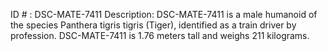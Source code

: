 ID # : DSC-MATE-7411
Description: DSC-MATE-7411 is a male humanoid of the species Panthera tigris tigris (Tiger), identified as a train driver by profession. DSC-MATE-7411 is 1.76 meters tall and weighs 211 kilograms.